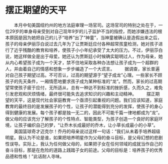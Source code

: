 # 摆正期望的天平
　　本月中旬美国纽约州的地方法庭审理一场官司。这场官司的特别之处在于，一位29岁的单身母亲受到对自己现年9岁的儿子监护不当的指控，而她涉嫌违法的根本原因是因为她把自己的儿子“培养”出了“神童”，当神童被确认是造假出来之后，孩子的母亲伊丽莎白说过去几年为了让贾斯廷应付各种超常孩童检测，她对孩子进行了近乎残酷的教育和培养，使孩子小小年纪承受了太大的压力。不过，伊丽莎白说，她这样做全是出于母爱。她还认为贾斯廷小时候确实聪明过人，作为母亲，她从内心希望孩子成为一个天才，禁不住地采取各种办法想让孩子成为一个超群的人，并由着自己的情感和想象一步步编造了一个大谎言。 
　　据调查，家长普遍对自己孩子期望过高。不可否认，过高的期望源于“望子成龙”心理。一些家长不顾孩子的先天条件，一厢情愿地要求孩子成为某种标准的“龙”。然而，家长的过高期望常使孩子疲于应付，无所适从，总有一种达不到标准的挫折感，久而久之，难免引发悲观和厌烦情绪，最终很可能失去追求知识的兴趣和主动精神。 
　　摆正期望的天平，这是现代社会家庭教育一个亟须引起重视的问题。我们应该知道，家庭教育的最终目的是发展孩子的个性，让孩子的潜能得到充分的发挥，使孩子的身心得到健康的发展。每个孩子都是独一无二的，因此不可能千篇一律地都成为“龙”。做父母的应该充分了解孩子的个性特点、智能类型，为孩子创造一个良好的家庭环境，让孩子编织自己的梦，“让乔木长成最好的乔木，让小草长成最小的小草”。 
　　美国篮球奇才迈克尔！乔丹的母亲说过这样一句话：“我们从未着手培养超级明星。我认为不论是谁，如果把培养明星作为父母的奋斗目标，是父母幻想的悲剧性误导。实际上，我认为任何做父母的，如果把子女在任何领域的成就当作自己的奋斗目标，那是在危险的道路上践踏子女的前途。父母的目标是：培养孩子的优秀品德和性格！”此话耐人寻味。
 